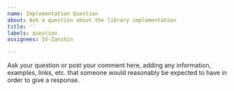 ```yaml
---
name: Implementation Question
about: Ask a question about the library implementation
title: ''
labels: question
assignees: SV-Zanshin

---
```


Ask your question or post your comment here, adding any information, examples, links, etc. that someone would reasonably be expected to have in order to give a response.
